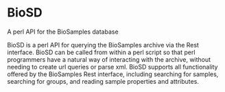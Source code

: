 BioSD
=====

A perl API for the BioSamples database

BioSD is a perl API for querying the BioSamples archive via the Rest interface.
BioSD can be called from within a perl script so that perl programmers have a
natural way of interacting with the archive, without needing to create url
queries or parse xml.  BioSD supports all functionality offered by the
BioSamples Rest interface, including searching for samples, searching for
groups, and reading sample properties and attributes.

